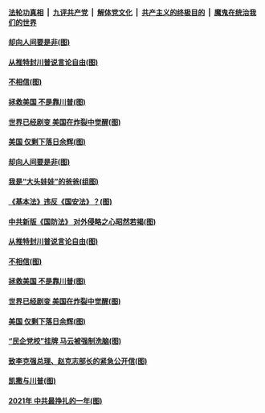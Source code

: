 ####  [法轮功真相](../../../../basic/blob/master/README.md?t=01122331) &nbsp;|&nbsp; [九评共产党](../../../../9ping.md/blob/master/README.md?t=01122331) &nbsp;|&nbsp; [解体党文化](../../../../jtdwh.md/blob/master/README.md?t=01122331)  &nbsp;|&nbsp; [共产主义的终极目的](../../../../gczydzjmd.md/blob/master/README.md?t=01122331) &nbsp;|&nbsp; [魔鬼在统治我们的世界](../../../../mgztzwmdsj.md/blob/master/README.md?t=01122331) 

#### [却向人间要是非(图)](../pages/p4/958794.md?t=01122331) 

#### [从推特封川普说言论自由(图)](../pages/p4/958673.md?t=01122331) 

#### [不相信(图)](../pages/p4/958672.md?t=01122331) 

#### [拯救美国 不是靠川普(图)](../pages/p4/958693.md?t=01122331) 

#### [世界已经剧变 美国在炸裂中觉醒(图)](../pages/p4/958675.md?t=01122331) 

#### [美国 仅剩下落日余辉(图)](../pages/p4/958674.md?t=01122331) 





#### [却向人间要是非(图)](../pages/p4/958794.md?t=01122331) 

#### [我是“大头娃娃”的爸爸(组图)](../pages/p4/958788.md?t=01122331) 

#### [《基本法》违反《国安法》？(图)](../pages/p4/958787.md?t=01122331) 

#### [中共新版《国防法》 对外侵略之心昭然若揭(图)](../pages/p4/958786.md?t=01122331) 

#### [从推特封川普说言论自由(图)](../pages/p4/958673.md?t=01122331) 


#### [不相信(图)](../pages/p4/958672.md?t=01122331) 

#### [拯救美国 不是靠川普(图)](../pages/p4/958693.md?t=01122331) 

#### [世界已经剧变 美国在炸裂中觉醒(图)](../pages/p4/958675.md?t=01122331) 

#### [美国 仅剩下落日余辉(图)](../pages/p4/958674.md?t=01122331) 

#### [“民企党校”挂牌 马云被强制洗脑(图)](../pages/p4/958689.md?t=01122331) 

#### [致李克强总理、赵克志部长的紧急公开信(图)](../pages/p4/958669.md?t=01122331) 



#### [凯撒与川普(图)](../pages/p4/958605.md?t=01122331) 

#### [2021年 中共最挣扎的一年(图)](../pages/p4/958592.md?t=01122331) 

